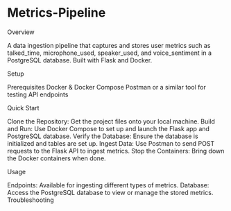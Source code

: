# Metrics-Pipeline
Overview

A data ingestion pipeline that captures and stores user metrics such as talked_time, microphone_used, speaker_used, and voice_sentiment in a PostgreSQL database. Built with Flask and Docker.

Setup

Prerequisites
Docker & Docker Compose
Postman or a similar tool for testing API endpoints

Quick Start

Clone the Repository: Get the project files onto your local machine.
Build and Run: Use Docker Compose to set up and launch the Flask app and PostgreSQL database.
Verify the Database: Ensure the database is initialized and tables are set up.
Ingest Data: Use Postman to send POST requests to the Flask API to ingest metrics.
Stop the Containers: Bring down the Docker containers when done.

Usage

Endpoints: Available for ingesting different types of metrics.
Database: Access the PostgreSQL database to view or manage the stored metrics.
Troubleshooting
